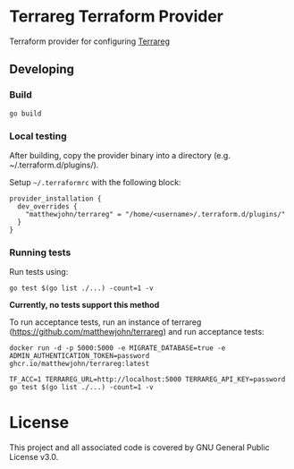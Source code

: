 # Terrareg Terraform Provider

Terraform provider for configuring [Terrareg](https://github.com/matthewjohn/terrareg)

## Developing

### Build
```
go build
```

### Local testing

After building, copy the provider binary into a directory (e.g. ~/.terraform.d/plugins/).

Setup `~/.terraformrc` with the following block:
```
provider_installation {
  dev_overrides {
    "matthewjohn/terrareg" = "/home/<username>/.terraform.d/plugins/"
  }
}
```

### Running tests

Run tests using:
```
go test $(go list ./...) -count=1 -v
```

**Currently, no tests support this method**

To run acceptance tests, run an instance of terrareg (https://github.com/matthewjohn/terrareg) and run acceptance tests:
```
docker run -d -p 5000:5000 -e MIGRATE_DATABASE=true -e ADMIN_AUTHENTICATION_TOKEN=password ghcr.io/matthewjohn/terrareg:latest

TF_ACC=1 TERRAREG_URL=http://localhost:5000 TERRAREG_API_KEY=password go test $(go list ./...) -count=1 -v
```

# License

This project and all associated code is covered by GNU General Public License v3.0.
